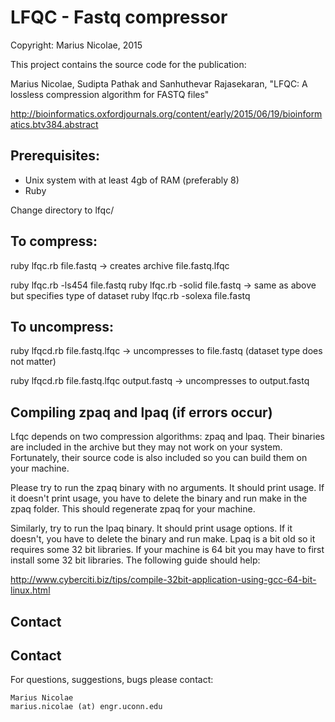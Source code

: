 # LFQC - Fastq compressor
Copyright: Marius Nicolae, 2015

This project contains the source code for the publication:

Marius Nicolae, Sudipta Pathak and Sanhuthevar Rajasekaran, "LFQC: A lossless compression algorithm for FASTQ files"

http://bioinformatics.oxfordjournals.org/content/early/2015/06/19/bioinformatics.btv384.abstract


## Prerequisites:
- Unix system with at least 4gb of RAM (preferably 8)
- Ruby


Change directory to lfqc/

## To compress:

ruby lfqc.rb file.fastq  -> creates archive file.fastq.lfqc

ruby lfqc.rb -ls454 file.fastq
ruby lfqc.rb -solid file.fastq  -> same as above but specifies type of dataset
ruby lfqc.rb -solexa file.fastq


## To uncompress:

ruby lfqcd.rb file.fastq.lfqc -> uncompresses to file.fastq (dataset type does not matter)

ruby lfqcd.rb file.fastq.lfqc output.fastq -> uncompresses to output.fastq 


## Compiling zpaq and lpaq (if errors occur)

Lfqc depends on two compression algorithms: zpaq and lpaq. Their binaries are included in the archive but they may not work on your system. Fortunately, their source code is also included so you can build them on your machine.

Please try to run the zpaq binary with no arguments. It should print usage. If it doesn't print usage, you have to delete the binary and run make in the zpaq folder. This should regenerate zpaq for your machine.

Similarly, try to run the lpaq binary. It should print usage options. If it doesn't, you have to delete the binary and run make. Lpaq is a bit old so it requires some 32 bit libraries. If your machine is 64 bit you may have to first install some 32 bit libraries. The following guide should help:

http://www.cyberciti.biz/tips/compile-32bit-application-using-gcc-64-bit-linux.html

## Contact

## Contact

For questions, suggestions, bugs please contact:

```
Marius Nicolae 
marius.nicolae (at) engr.uconn.edu 
```

